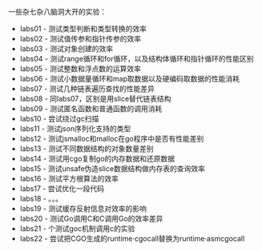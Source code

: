 一些杂七杂八脑洞大开的实验：

* labs01 - 测试类型判断和类型转换的效率
* labs02 - 测试值传参和指针传参的效率
* labs03 - 测试对象创建的效率
* labs04 - 测试range循环和for循环，以及结构体循环和指针循环的性能区别
* labs05 - 测试整数和浮点数的运算效率
* labs06 - 测试小数据量循环和map取数据以及硬编码取数据的性能消耗
* labs07 - 测试几种链表遍历查找的性能差异
* labs08 - 同labs07，区别是用slice替代链表结构
* labs09 - 测试匿名函数和普通函数的调用消耗
* labs10 - 尝试绕过gc扫描
* labs11 - 测试json序列化支持的类型
* labs12 - 测试jsmalloc和malloc在go程序中是否有性能差别
* labs13 - 测试不同数据结构的对象数量差别
* labs14 - 测试用cgo复制go的内存数据和还原数据
* labs15 - 测试unsafe伪造slice数据结构做内存表的查询效率
* labs16 - 测试平方根算法的效率
* labs17 - 尝试优化一段代码
* labs18 - 。。。
* labs19 - 测试缓存反射信息对效率的影响
* labs20 - 测试Go调用C和C调用Go的效率差异
* labs21 - 个测试goc机制调用c的实验
* labs22 - 尝试把CGO生成的runtime·cgocall替换为runtime·asmcgocall
